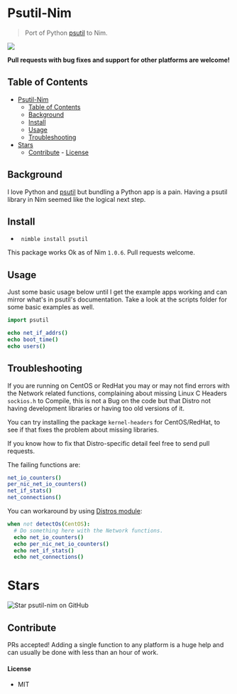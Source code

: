 # Psutil-Nim

> Port of Python [psutil](https://github.com/giampaolo/psutil) to Nim.

[![](http://github-actions.40ants.com/quantimnot/psutil-nim/matrix.svg?only=tests.tests)](https://github.com/quantimnot/psutil-nim/actions)

**Pull requests with bug fixes and support for other platforms are welcome!**


## Table of Contents

- [Psutil-Nim](#psutil-nim)
	- [Table of Contents](#table-of-contents)
	- [Background](#background)
	- [Install](#install)
	- [Usage](#usage)
	- [Troubleshooting](#troubleshooting)
- [Stars](#stars)
	- [Contribute](#contribute)
			- [License](#license)

## Background

I love Python and [psutil](https://github.com/giampaolo/psutil) but bundling a Python app is a pain.
Having a psutil library in Nim seemed like the logical next step.

## Install

- ` nimble install psutil`

This package works Ok as of Nim `1.0.6`. Pull requests welcome.


## Usage

Just some basic usage below until I get the example apps working and can mirror
what's in psutil's documentation. Take a look at the scripts folder for some
basic examples as well.

```nim
import psutil

echo net_if_addrs()
echo boot_time()
echo users()
```


## Troubleshooting

If you are running on CentOS or RedHat you may or may not find errors with the Network related functions,
complaining about missing Linux C Headers `sockios.h` to Compile,
this is not a Bug on the code but that Distro not having development libraries or having too old versions of it.

You can try installing the package `kernel-headers` for CentOS/RedHat,
to see if that fixes the problem about missing libraries.

If you know how to fix that Distro-specific detail feel free to send pull requests.

The failing functions are:

```nim
net_io_counters()
per_nic_net_io_counters()
net_if_stats()
net_connections()
```

You can workaround by using [Distros module](https://nim-lang.org/docs/distros.html#Distribution):

```nim
when not detectOs(CentOS):
  # Do something here with the Network functions.
  echo net_io_counters()
  echo per_nic_net_io_counters()
  echo net_if_stats()
  echo net_connections()
```


# Stars

![Star psutil-nim on GitHub](https://starchart.cc/juancarlospaco/psutil-nim.svg "Star psutil-nim on GitHub!")


## Contribute

PRs accepted! Adding a single function to any platform is a huge help and can usually be done with less than an hour of work.

#### License

- MIT
